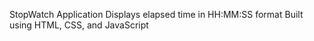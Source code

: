 StopWatch Application
Displays elapsed time in HH:MM:SS format
Built using HTML, CSS, and JavaScript

